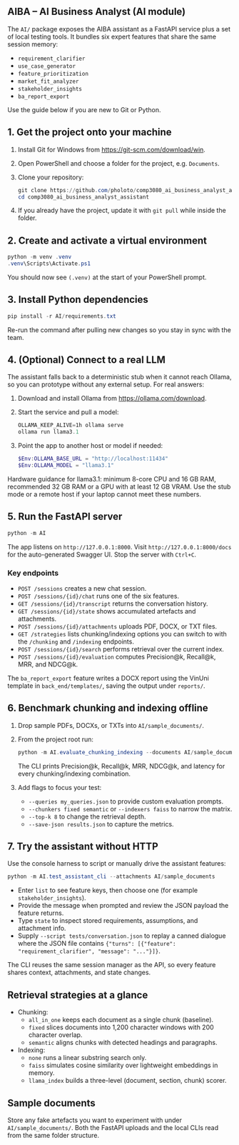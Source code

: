 ## AIBA – AI Business Analyst (AI module)

The `AI/` package exposes the AIBA assistant as a FastAPI service plus a set of
local testing tools. It bundles six expert features that share the same session
memory:

- `requirement_clarifier`
- `use_case_generator`
- `feature_prioritization`
- `market_fit_analyzer`
- `stakeholder_insights`
- `ba_report_export`

Use the guide below if you are new to Git or Python.

## 1. Get the project onto your machine

1. Install Git for Windows from https://git-scm.com/download/win.
2. Open PowerShell and choose a folder for the project, e.g. `Documents`.
3. Clone your repository:

   ```powershell
   git clone https://github.com/pholoto/comp3080_ai_business_analyst_assistant.git
   cd comp3080_ai_business_analyst_assistant
   ```

4. If you already have the project, update it with `git pull` while inside the folder.

## 2. Create and activate a virtual environment

```powershell
python -m venv .venv
.venv\Scripts\Activate.ps1
```

You should now see `(.venv)` at the start of your PowerShell prompt.

## 3. Install Python dependencies

```powershell
pip install -r AI/requirements.txt
```

Re-run the command after pulling new changes so you stay in sync with the team.

## 4. (Optional) Connect to a real LLM

The assistant falls back to a deterministic stub when it cannot reach Ollama,
so you can prototype without any external setup. For real answers:

1. Download and install Ollama from https://ollama.com/download.
2. Start the service and pull a model:

   ```powershell
   OLLAMA_KEEP_ALIVE=1h ollama serve
   ollama run llama3.1
   ```

3. Point the app to another host or model if needed:

   ```powershell
   $Env:OLLAMA_BASE_URL = "http://localhost:11434"
   $Env:OLLAMA_MODEL = "llama3.1"
   ```

Hardware guidance for llama3.1: minimum 8-core CPU and 16 GB RAM, recommended
32 GB RAM or a GPU with at least 12 GB VRAM. Use the stub mode or a remote host
if your laptop cannot meet these numbers.

## 5. Run the FastAPI server

```powershell
python -m AI
```

The app listens on `http://127.0.0.1:8000`. Visit `http://127.0.0.1:8000/docs`
for the auto-generated Swagger UI. Stop the server with `Ctrl+C`.

### Key endpoints

- `POST /sessions` creates a new chat session.
- `POST /sessions/{id}/chat` runs one of the six features.
- `GET /sessions/{id}/transcript` returns the conversation history.
- `GET /sessions/{id}/state` shows accumulated artefacts and attachments.
- `POST /sessions/{id}/attachments` uploads PDF, DOCX, or TXT files.
- `GET /strategies` lists chunking/indexing options you can switch to with the
  `/chunking` and `/indexing` endpoints.
- `POST /sessions/{id}/search` performs retrieval over the current index.
- `POST /sessions/{id}/evaluation` computes Precision@k, Recall@k, MRR, and NDCG@k.

The `ba_report_export` feature writes a DOCX report using the VinUni template in
`back_end/templates/`, saving the output under `reports/`.

## 6. Benchmark chunking and indexing offline

1. Drop sample PDFs, DOCXs, or TXTs into `AI/sample_documents/`.
2. From the project root run:

   ```powershell
   python -m AI.evaluate_chunking_indexing --documents AI/sample_documents
   ```

   The CLI prints Precision@k, Recall@k, MRR, NDCG@k, and latency for every
   chunking/indexing combination.

3. Add flags to focus your test:
   - `--queries my_queries.json` to provide custom evaluation prompts.
   - `--chunkers fixed semantic` or `--indexers faiss` to narrow the matrix.
   - `--top-k 8` to change the retrieval depth.
   - `--save-json results.json` to capture the metrics.

## 7. Try the assistant without HTTP

Use the console harness to script or manually drive the assistant features:

```powershell
python -m AI.test_assistant_cli --attachments AI/sample_documents
```

- Enter `list` to see feature keys, then choose one (for example `stakeholder_insights`).
- Provide the message when prompted and review the JSON payload the feature returns.
- Type `state` to inspect stored requirements, assumptions, and attachment info.
- Supply `--script tests/conversation.json` to replay a canned dialogue where the
  JSON file contains `{"turns": [{"feature": "requirement_clarifier", "message": "..."}]}`.

The CLI reuses the same session manager as the API, so every feature shares
context, attachments, and state changes.

## Retrieval strategies at a glance

- Chunking:
  - `all_in_one` keeps each document as a single chunk (baseline).
  - `fixed` slices documents into 1,200 character windows with 200 character overlap.
  - `semantic` aligns chunks with detected headings and paragraphs.
- Indexing:
  - `none` runs a linear substring search only.
  - `faiss` simulates cosine similarity over lightweight embeddings in memory.
  - `llama_index` builds a three-level (document, section, chunk) scorer.

## Sample documents

Store any fake artefacts you want to experiment with under `AI/sample_documents/`.
Both the FastAPI uploads and the local CLIs read from the same folder structure.
